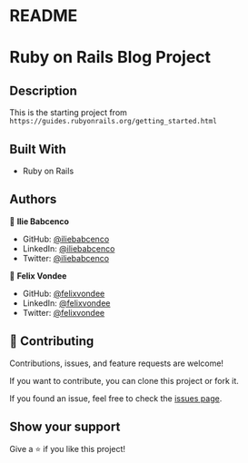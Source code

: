 # README

# Ruby on Rails Blog Project

## Description

This is the starting project from `https://guides.rubyonrails.org/getting_started.html`

## Built With

- Ruby on Rails

## Authors

👤 **Ilie Babcenco**

- GitHub: [@iliebabcenco](https://github.com/iliebabcenco)
- LinkedIn: [@iliebabcenco](https://www.linkedin.com/in/ilie-babcenco-72459a1b1/)
- Twitter: [@iliebabcenco](https://twitter.com/BabcencoIlie)

👤 **Felix Vondee**

- GitHub: [@felixvondee](https://github.com/felix-vondee)
- LinkedIn: [@felixvondee](https://www.linkedin.com/in/felix-vondee-b8a280202/)
- Twitter: [@felixvondee](https://twitter.com/felix_vondee)

## 🤝 Contributing

Contributions, issues, and feature requests are welcome!

If you want to contribute, you can clone this project or fork it.

If you found an issue, feel free to check the [issues page](https://github.com/iliebabcenco/blog-rails-app/issues).

## Show your support

Give a ⭐️ if you like this project!
